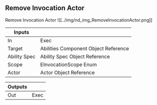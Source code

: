 ## Remove Invocation Actor
Remove Invocation Actor
![[../img/nd_img_RemoveInvocationActor.png]]

|Inputs||
|--|--|
| In | Exec |
| Target | Abilities Component Object Reference |
| Ability Spec | Ability Spec Object Reference |
| Scope | EInvocationScope Enum |
| Actor | Actor Object Reference |

|Outputs||
|--|--|
| Out | Exec |
